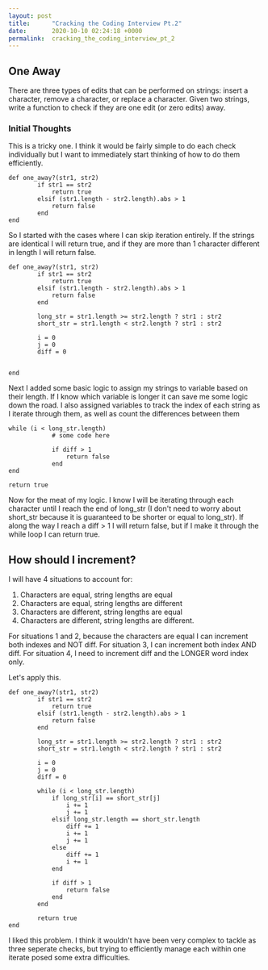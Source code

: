 ```yaml
---
layout: post
title:      "Cracking the Coding Interview Pt.2"
date:       2020-10-10 02:24:18 +0000
permalink:  cracking_the_coding_interview_pt_2
---
```



## One Away

There are three types of edits that can be performed on strings: insert a character, remove a character, or replace a character. Given two strings, write a function to check if they are one edit (or zero edits) away.

### Initial Thoughts

This is a tricky one. I think it would be fairly simple to do each check individually but I want to immediately start thinking of how to do them efficiently. 

```
def one_away?(str1, str2)
        if str1 == str2
            return true
        elsif (str1.length - str2.length).abs > 1
            return false
        end
end
```

So I started with the cases where I can skip iteration entirely. If the strings are identical I will return true, and if they are more than 1 character different in length I will return false.

```
def one_away?(str1, str2)
        if str1 == str2
            return true
        elsif (str1.length - str2.length).abs > 1
            return false
        end

        long_str = str1.length >= str2.length ? str1 : str2
        short_str = str1.length < str2.length ? str1 : str2

        i = 0
        j = 0
        diff = 0


end
```

Next I added some basic logic to assign my strings to variable based on their length. If I know which variable is longer it can save me some logic down the road. I also assigned variables to track the index of each string as I iterate through them, as well as count the differences between them

```
while (i < long_str.length)
            # some code here

            if diff > 1
                return false
            end
end

return true
```

Now for the meat of my logic. I know I will be iterating through each character until I reach the end of long_str (I don't need to worry about short_str because it is guaranteed to be shorter or equal to long_str). If along the way I reach a diff > 1 I will return false, but if I make it through the while loop I can return true.

## How should I increment?

I will have 4 situations to account for:
1. Characters are equal, string lengths are equal
2. Characters are equal, string lengths are different
3. Characters are different, string lengths are equal
4. Characters are different, string lengths are different.

For situations 1 and 2, because the characters are equal I can increment both indexes and NOT diff.
For situation 3, I can increment both index AND diff.
For situation 4, I need to increment diff and the LONGER word index only.

Let's apply this.

```
def one_away?(str1, str2)
        if str1 == str2
            return true
        elsif (str1.length - str2.length).abs > 1
            return false
        end

        long_str = str1.length >= str2.length ? str1 : str2
        short_str = str1.length < str2.length ? str1 : str2

        i = 0
        j = 0
        diff = 0

        while (i < long_str.length)
            if long_str[i] == short_str[j]
                i += 1
                j += 1
            elsif long_str.length == short_str.length
                diff += 1
                i += 1
                j += 1
            else
                diff += 1
                i += 1
            end

            if diff > 1
                return false
            end
        end

        return true
end
```

I liked this problem. I think it wouldn't have been very complex to tackle as three seperate checks, but trying to efficiently manage each within one iterate posed some extra difficulties. 

